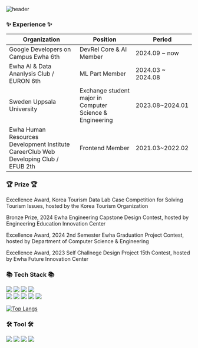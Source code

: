 
![header](https://capsule-render.vercel.app/api?type=waving&height=300&color=gradient&text=Hi%20:\)%20I%20am%20doh-ha&textBg=false&section=header&reversal=false)
<h3>✨  Experience  ✨ </h3>
<table class="table table-striped table-bordered">
<thead>
<tr>
<th><strong>Organization</strong></th>
<th><strong>Position</strong></th>
<th><strong>Period</strong></th>
</tr>
</thead>
<tbody>
<tr>
<td>Google Developers on Campus Ewha 6th</td>
<td>DevRel Core &amp; AI Member</td>
<td>2024.09 ~ now</td>
</tr>
<tr>
<td>Ewha AI &amp; Data Ananlysis Club / EURON 6th</td>
<td>ML Part Member</td>
<td>2024.03 ~ 2024.08</td>
</tr>
<tr>
<td>Sweden Uppsala University</td>
<td>Exchange student major in Computer Science &amp; Engineering</td>
<td>2023.08~2024.01</td>
</tr>
<tr>
<td>Ewha Human Resources Development Institute CareerClub Web Developing Club / EFUB 2th</td>
<td>Frontend Member</td>
<td>2021.03~2022.02</td>
</tr>
</tbody>
</table>


<h3>🏆  Prize  🏆 </h3>
<p class="has-line-data" data-line-start="0" data-line-end="1">Excellence Award, Korea Tourism Data Lab Case Competition for Solving Tourism Issues, hosted by the Korea Tourism Organization</p>
<p class="has-line-data" data-line-start="2" data-line-end="3">Bronze Prize, 2024 Ewha Engineering Capstone Design Contest, hosted by Engineering Education Innovation Center</p>
<p class="has-line-data" data-line-start="4" data-line-end="5">Excellence Award, 2024 2nd Semester Ewha Graduation Project Contest, hosted by Department of Computer Science &amp; Engineering</p>
<p class="has-line-data" data-line-start="6" data-line-end="7">Excellence Award, 2023 Self Challnege Design Project 15th Contest, hosted by Ewha Future Innovation Center</p>


<h3>📚 Tech Stack 📚</h3>
<p>
  <img src="https://img.shields.io/badge/Python-3776AB?style=flat-square&logo=Python&logoColor=white"/>
  <img src="https://img.shields.io/badge/tensorflow-FF6F00?style=flat-square&logo=tensorflow&logoColor=white"/>
  <img src="https://img.shields.io/badge/scikitlearn-F7931E?style=flat-square&logo=scikitlearn&logoColor=white"/>
  <img src="https://img.shields.io/badge/pandas-150458?style=flat-square&logo=pandas&logoColor=white"/><br>

  <img src="https://img.shields.io/badge/React-61DAFB?style=flat-square&logo=React&logoColor=white"/>
<img src="https://img.shields.io/badge/CSS3-1572B6?style=flat-square&logo=CSS3&logoColor=white"/> 
<img src="https://img.shields.io/badge/styled%20components-DB7093?style=flat-square&logo=styledcomponents&logoColor=white"/> 
<img src="https://img.shields.io/badge/JavaScript-F7DF1E?style=flat-square&logo=JavaScript&logoColor=white"/>
<img src="https://img.shields.io/badge/TypeScript-3178C6?style=flat-square&logo=TypeScript&logoColor=white"/> 
</p>

[![Top Langs](https://github-readme-stats.vercel.app/api/top-langs/?username=doh-ha)](https://github.com/anuraghazra/github-readme-stats)

<h3>🛠️  Tool  🛠️ </h3>
<p>
<img src="https://img.shields.io/badge/slack-4A154B?style=flat-square&logo=slack&logoColor=white"/> 
<img src="https://img.shields.io/badge/discord-5865F2?style=flat-square&logo=discord&logoColor=white"/> 
<img src="https://img.shields.io/badge/figma-F24E1E?style=flat-square&logo=figma&logoColor=white"/> 
<img src="https://img.shields.io/badge/notion-000000?style=flat-square&logo=notion&logoColor=white"/> 
</p>

<!--
**doh-ha/doh-ha** is a ✨ _special_ ✨ repository because its `README.md` (this file) appears on your GitHub profile.

Here are some ideas to get you started:

- 🔭 I’m currently working on ...
- 🌱 I’m currently learning ...
- 👯 I’m looking to collaborate on ...
- 🤔 I’m looking for help with ...
- 💬 Ask me about ...
- 📫 How to reach me: ...
- 😄 Pronouns: ...
- ⚡ Fun fact: ...
-->
